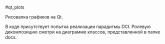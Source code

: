 #qt_plots

Рисовалка графиков на Qt.

В коде присутствует попытка реализации парадигмы DCI. Ролевую декомпозицию смотри на диаграмме классов, представленной в папке docs.
